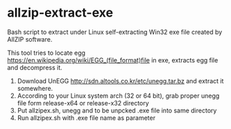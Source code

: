 # allzip-extract-exe
Bash script to extract under Linux self-extracting Win32 exe file created by AllZIP software.  

This tool tries to locate egg https://en.wikipedia.org/wiki/EGG_(file_format)file in exe,
extracts egg file and decompress it.  

1. Download UnEGG http://sdn.altools.co.kr/etc/unegg.tar.bz and extract it somewhere.
2. According to your Linux system arch (32 or 64 bit), grab proper unegg file form release-x64 or
release-x32 directory  
3. Put allzipex.sh, unegg and to be unpcked .exe file into same directory
4. Run allzipex.sh with .exe file name as parameter

  